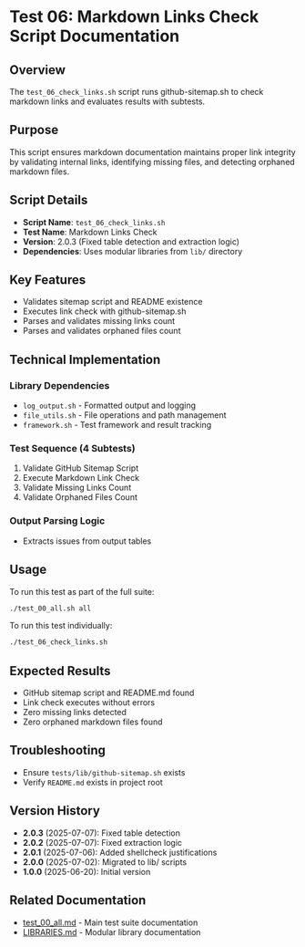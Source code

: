 # Test 06: Markdown Links Check Script Documentation

## Overview

The `test_06_check_links.sh` script runs github-sitemap.sh to check markdown links and evaluates results with subtests.

## Purpose

This script ensures markdown documentation maintains proper link integrity by validating internal links, identifying missing files, and detecting orphaned markdown files.

## Script Details

- **Script Name**: `test_06_check_links.sh`
- **Test Name**: Markdown Links Check
- **Version**: 2.0.3 (Fixed table detection and extraction logic)
- **Dependencies**: Uses modular libraries from `lib/` directory

## Key Features

- Validates sitemap script and README existence
- Executes link check with github-sitemap.sh
- Parses and validates missing links count
- Parses and validates orphaned files count

## Technical Implementation

### Library Dependencies

- `log_output.sh` - Formatted output and logging
- `file_utils.sh` - File operations and path management
- `framework.sh` - Test framework and result tracking

### Test Sequence (4 Subtests)

1. Validate GitHub Sitemap Script
2. Execute Markdown Link Check
3. Validate Missing Links Count
4. Validate Orphaned Files Count

### Output Parsing Logic

- Extracts issues from output tables

## Usage

To run this test as part of the full suite:

```bash
./test_00_all.sh all
```

To run this test individually:

```bash
./test_06_check_links.sh
```

## Expected Results

- GitHub sitemap script and README.md found
- Link check executes without errors
- Zero missing links detected
- Zero orphaned markdown files found

## Troubleshooting

- Ensure `tests/lib/github-sitemap.sh` exists
- Verify `README.md` exists in project root

## Version History

- **2.0.3** (2025-07-07): Fixed table detection
- **2.0.2** (2025-07-07): Fixed extraction logic
- **2.0.1** (2025-07-06): Added shellcheck justifications
- **2.0.0** (2025-07-02): Migrated to lib/ scripts
- **1.0.0** (2025-06-20): Initial version

## Related Documentation

- [test_00_all.md](test_00_all.md) - Main test suite documentation
- [LIBRARIES.md](LIBRARIES.md) - Modular library documentation
